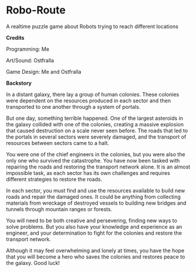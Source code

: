 # Robo-Route
A realtime puzzle game about Robots trying to reach different locations

**Credits**

Programming: Me

Art/Sound: Ostfralla

Game Design: Me and Ostfralla

**Backstory**

In a distant galaxy, there lay a group of human colonies. These colonies were dependent on the resources produced in each sector and then transported to one another through a system of portals.

But one day, something terrible happened. One of the largest asteroids in the galaxy collided with one of the colonies, creating a massive explosion that caused destruction on a scale never seen before. The roads that led to the portals in several sectors were severely damaged, and the transport of resources between sectors came to a halt.

You were one of the chief engineers in the colonies, but you were also the only one who survived the catastrophe. You have now been tasked with repairing the roads and restoring the transport network alone. It is an almost impossible task, as each sector has its own challenges and requires different strategies to restore the roads.

In each sector, you must find and use the resources available to build new roads and repair the damaged ones. It could be anything from collecting materials from wreckage of destroyed vessels to building new bridges and tunnels through mountain ranges or forests.

You will need to be both creative and persevering, finding new ways to solve problems. But you also have your knowledge and experience as an engineer, and your determination to fight for the colonies and restore the transport network.

Although it may feel overwhelming and lonely at times, you have the hope that you will become a hero who saves the colonies and restores peace to the galaxy. Good luck!
